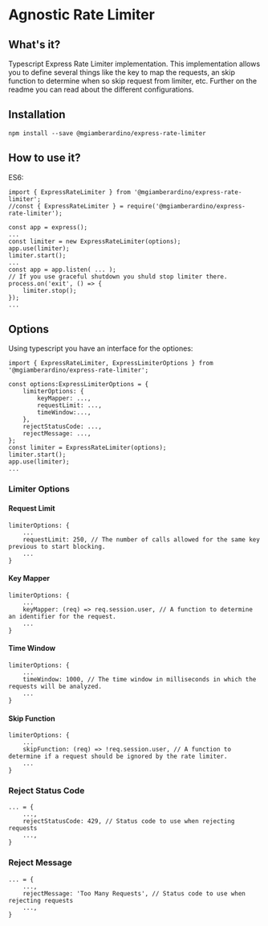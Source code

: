 # Agnostic Rate Limiter

## What's it?

Typescript Express Rate Limiter implementation. This implementation allows you to define several things like the key to map the requests, an skip function to determine when so skip request from limiter, etc. Further on the readme you can read about the different configurations.

## Installation

`npm install --save @mgiamberardino/express-rate-limiter`

## How to use it?

ES6:
```
import { ExpressRateLimiter } from '@mgiamberardino/express-rate-limiter';
//const { ExpressRateLimiter } = require('@mgiamberardino/express-rate-limiter');

const app = express();
...
const limiter = new ExpressRateLimiter(options);
app.use(limiter);
limiter.start();
...
const app = app.listen( ... );
// If you use graceful shutdown you shuld stop limiter there.
process.on('exit', () => {
    limiter.stop();
});
...
```

## Options

Using typescript you have an interface for the optiones:
```
import { ExpressRateLimiter, ExpressLimiterOptions } from '@mgiamberardino/express-rate-limiter';

const options:ExpressLimiterOptions = {
    limiterOptions: {
        keyMapper: ...,
        requestLimit: ...,
        timeWindow:...,
    },
    rejectStatusCode: ...,
    rejectMessage: ...,
};
const limiter = ExpressRateLimiter(options);
limiter.start();
app.use(limiter);
...
```
### Limiter Options

#### Request Limit

```
limiterOptions: {
    ...
    requestLimit: 250, // The number of calls allowed for the same key previous to start blocking.
    ...
}
```
#### Key Mapper
```
limiterOptions: {
    ...
    keyMapper: (req) => req.session.user, // A function to determine an identifier for the request.
    ...
}
```
#### Time Window
```
limiterOptions: {
    ...
    timeWindow: 1000, // The time window in milliseconds in which the requests will be analyzed.
    ...
}
```
#### Skip Function
```
limiterOptions: {
    ...
    skipFunction: (req) => !req.session.user, // A function to determine if a request should be ignored by the rate limiter.
    ...
}
```

### Reject Status Code
```
... = {
    ...,
    rejectStatusCode: 429, // Status code to use when rejecting requests
    ...,
}
```

### Reject Message
```
... = {
    ...,
    rejectMessage: 'Too Many Requests', // Status code to use when rejecting requests
    ...,
}
```